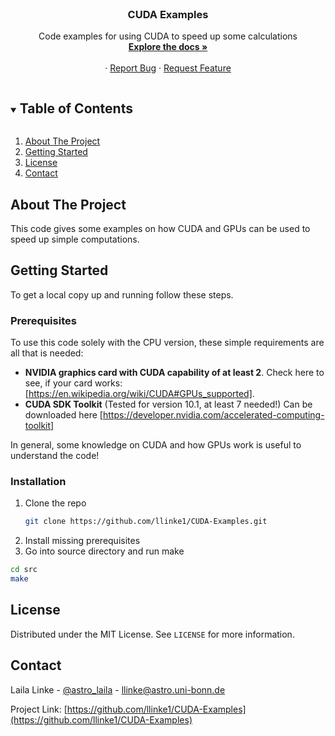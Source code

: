 <!-- PROJECT LOGO -->
<br />

  <h3 align="center">CUDA Examples</h3>

  <p align="center">
    Code examples for using CUDA to speed up some calculations
    <br />
    <a href="https://github.com/llinke1/CUDA-Examples"><strong>Explore the docs »</strong></a>
    <br />
    <br />
    ·
    <a href="https://github.com/llinke1/CUDA-Examples/issues">Report Bug</a>
    ·
    <a href="https://github.com/llinke1/CUDA-Examples/issues">Request Feature</a>
  </p>
</p>



<!-- TABLE OF CONTENTS -->
<details open="open">
  <summary><h2 style="display: inline-block">Table of Contents</h2></summary>
  <ol>
    <li>
      <a href="#about-the-project">About The Project</a>
    </li>
    <li>
      <a href="#getting-started">Getting Started</a>
    </li>
    <li><a href="#license">License</a></li>
    <li><a href="#contact">Contact</a></li>
  </ol>
</details>



<!-- ABOUT THE PROJECT -->
## About The Project

This code gives some examples on how CUDA and GPUs can be used to speed up simple computations.


<!-- GETTING STARTED -->
## Getting Started

To get a local copy up and running follow these steps.

### Prerequisites
To use this code solely with the CPU version, these simple requirements are all that is needed:

* **NVIDIA graphics card with CUDA capability of at least 2**. Check here to see, if your card works: [https://en.wikipedia.org/wiki/CUDA#GPUs_supported].
* **CUDA SDK Toolkit** (Tested for version 10.1, at least 7 needed!)
Can be downloaded here [https://developer.nvidia.com/accelerated-computing-toolkit]

In general, some knowledge on CUDA and how GPUs work is useful to understand the code!


### Installation

1. Clone the repo
   ```sh
   git clone https://github.com/llinke1/CUDA-Examples.git
   ```
2. Install missing prerequisites
3. Go into source directory and run make
```sh
cd src
make
```

<!-- LICENSE -->
## License

Distributed under the MIT License. See `LICENSE` for more information.



<!-- CONTACT -->
## Contact

Laila Linke - [@astro_laila](https://twitter.com/astro_laila) - llinke@astro.uni-bonn.de

Project Link: [https://github.com/llinke1/CUDA-Examples](https://github.com/llinke1/CUDA-Examples)



